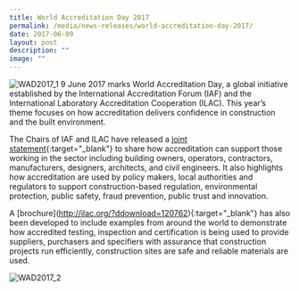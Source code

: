 ```yaml
---
title: World Accreditation Day 2017
permalink: /media/news-releases/world-accreditation-day-2017/
date: 2017-06-09
layout: post
description: ""
image: ""
---
```

![WAD2017_1](/images/press-release/documents/WAD2017\_1.png)
9 June 2017 marks World Accreditation Day, a global initiative established by the International Accreditation Forum (IAF) and the International Laboratory Accreditation Cooperation (ILAC). This year’s theme focuses on how accreditation delivers confidence in construction and the built environment.
 
The Chairs of IAF and ILAC have released a [joint statement](http://ilac.org/?ddownload=120755){:target="\_blank"} to share how accreditation can support those working in the sector including building owners, operators, contractors, manufacturers, designers, architects, and civil engineers. It also highlights how accreditation are used by policy makers, local authorities and regulators to support construction-based regulation, environmental protection, public safety, fraud prevention, public trust and innovation.

A [brochure\](http://ilac.org/?ddownload=120762){:target="\_blank"} has also been developed to include examples from around the world to demonstrate how accredited testing, inspection and certification is being used to provide suppliers, purchasers and specifiers with assurance that construction projects run efficiently, construction sites are safe and reliable materials are used.

![WAD2017_2](/images/press-release/documents/WAD2017\_2.PNG)